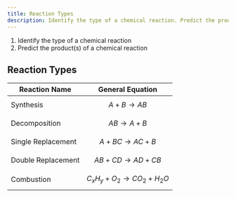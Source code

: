 ```yaml
---
title: Reaction Types
description: Identify the type of a chemical reaction. Predict the product(s) of a chemical reaction
---
```


1. Identify the type of a chemical reaction
2. Predict the product(s) of a chemical reaction

## Reaction Types

| Reaction Name | General Equation | 
| --- | --- |
| Synthesis | $$ A + B \rightarrow AB $$ |
| Decomposition | $$ AB \rightarrow A + B $$ |
| Single Replacement | $$ A + BC \rightarrow AC + B $$ |
| Double Replacement | $$ AB + CD \rightarrow AD + CB $$ |
| Combustion | $$ C_xH_y + O_2 \rightarrow CO_2 + H_2O $$ |



